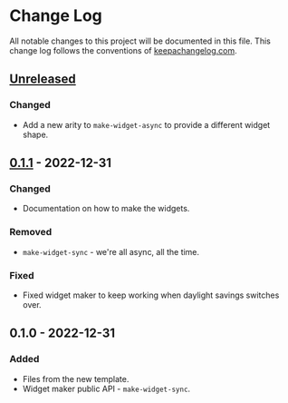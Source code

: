 # Change Log
All notable changes to this project will be documented in this file. This change log follows the conventions of [keepachangelog.com](http://keepachangelog.com/).

## [Unreleased]
### Changed
- Add a new arity to `make-widget-async` to provide a different widget shape.

## [0.1.1] - 2022-12-31
### Changed
- Documentation on how to make the widgets.

### Removed
- `make-widget-sync` - we're all async, all the time.

### Fixed
- Fixed widget maker to keep working when daylight savings switches over.

## 0.1.0 - 2022-12-31
### Added
- Files from the new template.
- Widget maker public API - `make-widget-sync`.

[Unreleased]: https://sourcehost.site/your-name/a_01/compare/0.1.1...HEAD
[0.1.1]: https://sourcehost.site/your-name/a_01/compare/0.1.0...0.1.1
